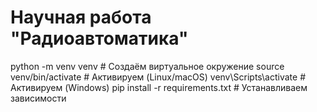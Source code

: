 # Научная работа "Радиоавтоматика"
python -m venv venv  # Создаём виртуальное окружение
source venv/bin/activate  # Активируем (Linux/macOS)
venv\Scripts\activate  # Активируем (Windows)
pip install -r requirements.txt  # Устанавливаем зависимости


